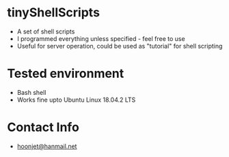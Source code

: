 # tinyShellScripts 
 - A set of shell scripts
 - I programmed everything unless specified - feel free to use
 - Useful for server operation, could be used as "tutorial" for shell scripting 
# Tested environment
 - Bash shell
 - Works fine upto Ubuntu Linux 18.04.2 LTS
# Contact Info
 - hoonjet@hanmail.net
